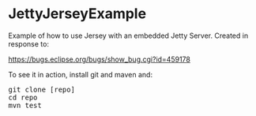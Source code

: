 # JettyJerseyExample
Example of how to use Jersey with an embedded Jetty Server.
Created in response to:

https://bugs.eclipse.org/bugs/show_bug.cgi?id=459178

To see it in action, install git and maven and:

<pre>
git clone [repo]
cd repo
mvn test
</pre>
